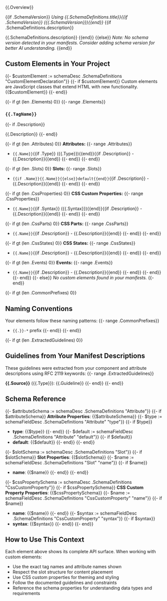 {{.Overview}}

{{if .SchemaVersion}}
*Using {{.SchemaDefinitions.title}}{{if .SchemaVersion}} ({{.SchemaVersion}}){{end}}*
{{if .SchemaDefinitions.description}}

{{.SchemaDefinitions.description}}
{{end}}
{{else}}
*Note: No schema version detected in your manifests. Consider adding schema version for better AI understanding.*
{{end}}

## Custom Elements in Your Project

{{- $customElement := schemaDesc .SchemaDefinitions "CustomElementDeclaration"}}
{{- if $customElement}}
Custom elements are JavaScript classes that extend HTML with new functionality. {{$customElement}}
{{- end}}

{{- if gt (len .Elements) 0}}
{{- range .Elements}}

### `{{.TagName}}`
{{- if .Description}}

{{.Description}}
{{- end}}

{{- if gt (len .Attributes) 0}}
**Attributes:**
{{- range .Attributes}}
- `{{.Name}}`{{if .Type}} ({{.Type}}){{end}}{{if .Description}} - {{.Description}}{{end}}
{{- end}}
{{- end}}

{{- if gt (len .Slots) 0}}
**Slots:**
{{- range .Slots}}
- `{{if .Name}}{{.Name}}{{else}}default{{end}}`{{if .Description}} - {{.Description}}{{end}}
{{- end}}
{{- end}}

{{- if gt (len .CssProperties) 0}}
**CSS Custom Properties:**
{{- range .CssProperties}}
- `{{.Name}}`{{if .Syntax}} ({{.Syntax}}){{end}}{{if .Description}} - {{.Description}}{{end}}
{{- end}}
{{- end}}

{{- if gt (len .CssParts) 0}}
**CSS Parts:**
{{- range .CssParts}}
- `{{.Name}}`{{if .Description}} - {{.Description}}{{end}}
{{- end}}
{{- end}}

{{- if gt (len .CssStates) 0}}
**CSS States:**
{{- range .CssStates}}
- `{{.Name}}`{{if .Description}} - {{.Description}}{{end}}
{{- end}}
{{- end}}

{{- if gt (len .Events) 0}}
**Events:**
{{- range .Events}}
- `{{.Name}}`{{if .Description}} - {{.Description}}{{end}}
{{- end}}
{{- end}}
{{- end}}
{{- else}}
*No custom elements found in your manifests.*
{{- end}}

{{- if gt (len .CommonPrefixes) 0}}

## Naming Conventions

Your elements follow these naming patterns:
{{- range .CommonPrefixes}}
- `{{.}}-*` prefix
{{- end}}
{{- end}}

{{- if gt (len .ExtractedGuidelines) 0}}

## Guidelines from Your Manifest Descriptions

These guidelines were extracted from your component and attribute descriptions using RFC 2119 keywords:
{{- range .ExtractedGuidelines}}

**{{.Source}}** ({{.Type}}): {{.Guideline}}
{{- end}}
{{- end}}

## Schema Reference

{{- $attributeSchema := schemaDesc .SchemaDefinitions "Attribute"}}
{{- if $attributeSchema}}
**Attribute Properties**: {{$attributeSchema}}
{{- $type := schemaFieldDesc .SchemaDefinitions "Attribute" "type"}}
{{- if $type}}
- **type**: {{$type}}
{{- end}}
{{- $default := schemaFieldDesc .SchemaDefinitions "Attribute" "default"}}
{{- if $default}}
- **default**: {{$default}}
{{- end}}
{{- end}}

{{- $slotSchema := schemaDesc .SchemaDefinitions "Slot"}}
{{- if $slotSchema}}
**Slot Properties**: {{$slotSchema}}
{{- $name := schemaFieldDesc .SchemaDefinitions "Slot" "name"}}
{{- if $name}}
- **name**: {{$name}}
{{- end}}
{{- end}}

{{- $cssPropertySchema := schemaDesc .SchemaDefinitions "CssCustomProperty"}}
{{- if $cssPropertySchema}}
**CSS Custom Property Properties**: {{$cssPropertySchema}}
{{- $name := schemaFieldDesc .SchemaDefinitions "CssCustomProperty" "name"}}
{{- if $name}}
- **name**: {{$name}}
{{- end}}
{{- $syntax := schemaFieldDesc .SchemaDefinitions "CssCustomProperty" "syntax"}}
{{- if $syntax}}
- **syntax**: {{$syntax}}
{{- end}}
{{- end}}

## How to Use This Context

Each element above shows its complete API surface. When working with custom elements:
- Use the exact tag names and attribute names shown
- Respect the slot structure for content placement
- Use CSS custom properties for theming and styling
- Follow the documented guidelines and constraints
- Reference the schema properties for understanding data types and requirements